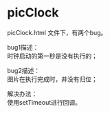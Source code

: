 ﻿# picClock
picClock.html 文件下，有两个bug。

bug1描述：<br>
时钟启动的第一秒是没有执行的；

bug2描述：<br>
图片在执行完成时，并没有归位；

解决办法：<br>
使用setTimeout进行回调。